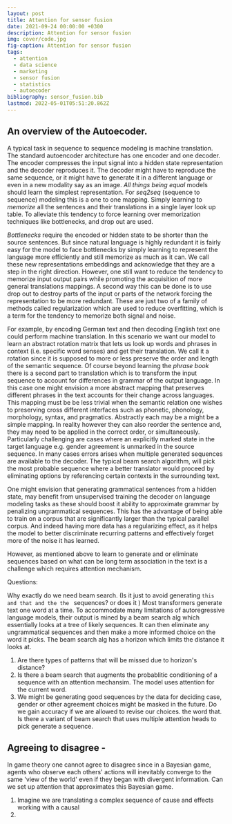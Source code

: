 ```yaml
---
layout: post
title: Attention for sensor fusion
date: 2021-09-24 00:00:00 +0300
description: Attention for sensor fusion
img: cover/code.jpg
fig-caption: Attention for sensor fusion
tags:
  - attention
  - data science
  - marketing
  - sensor fusion
  - statistics
  - autoecoder
bibliography: sensor_fusion.bib
lastmod: 2022-05-01T05:51:20.862Z
---
```


## An overview of the Autoecoder.

A typical task in sequence to sequence modeling is machine translation. The standard autoencoder architecture has one encoder and one decoder. The encoder compresses the input signal into a hidden state representation and the decoder reproduces it. The decoder might have to reproduce the same sequence, or it might have to generate it in a different language or even in a new modality say as an image. *All things being equal* models should learn the simplest representation. For *seq2seq* (sequence to sequence) modeling this is a one to one mapping. Simply learning to *memorize* all the sentences and their translations in a single layer look up table. To alleviate this tendency to force learning over memorization techniques like bottlenecks, and drop out are used. 

*Bottlenecks* require the encoded or hidden state to be shorter than the source sentences. But since natural language is highly redundant it is fairly easy for the model to face bottlenecks by simply learning to represent the language more efficiently and still memorize as much as it can. We call these new representations embeddings and acknowledge that they are a step in the right direction. However, one still want to reduce the tendency to memorize input output pairs while promoting the acquisition of more general translations mappings. A second way this can be done is to use drop out to destroy parts of the input or parts of the network forcing the representation to be more redundant. These are just two of a family of methods called regularization which are used to reduce overfitting, which is a term for the tendency to memorize both signal and noise.

For example, by encoding German text and then decoding English text one could perform machine translation. In this scenario we want our model to learn an abstract rotation matrix that lets us look up words and phrases in context (i.e. specific word senses) and get their translation. We call it a rotation since it is supposed to more or less preserve the order and length of the semantic sequence. Of course beyond learning the *phrase book* there is a second part to translation which is to transform the input sequence to account for differences in grammar of the output language. In this case one might envision a more abstract mapping that preserves different phrases in the text accounts for their change across languages. This mapping must be  be less trivial when the semantic relation one wishes to preserving cross different interfaces such as phonetic, phonology, morphology, syntax, and pragmatics. Abstractly each may be a might be a simple mapping. In reality however they can also reorder the sentence and, they may need to be applied in the correct order, or simultaneously. Particularly challenging are cases where an explicitly marked state in the target language e.g. gender agreement is unmarked in the source sequence. In many cases errors arises when multiple generated sequences are available to the decoder. The typical beam search algorithm, will pick the most probable sequence where a better translator would proceed by eliminating options by referencing certain contexts in the surrounding text.

One might envision that generating grammatical sentences from a hidden state, may benefit from unsupervised training the decoder on language modeling tasks as these should boost it ability to approximate grammar by penalizing ungrammatical sequences. This has the advantage of being able to train on a corpus that are significantly larger than the typical parallel corpus. And indeed having more data has a regularizing effect, as it helps the model to better discriminate recurring patterns and effectively forget more of the noise it has learned.

However, as mentioned above to learn to generate and or eliminate sequences based on what can be long term association in the text is a challenge which requires attention mechanism.


Questions:

Why exactly do we need beam search. (Is it just to avoid generating `this and that and the the `  sequences? or does it )
Most transformers generate text one word at a time. To accommodate many limitations of autoregressive language models, their output is mined by a beam search alg which essentially looks at a tree of likely sequences. It can then eliminate any ungrammatical sequences and then make a more informed choice on the word it picks. The beam search alg has a horizon which limits the distance it looks at.
1. Are there types of patterns that will be missed due to horizon's distance?
1. Is there a beam search that augments the probablitic conditioning of a sequence with an attention mechansim. The model uses attention for the current word. 
1. We might be generating good sequences by the data for deciding case, gender or other agreement choices might be masked in the future. Do we gain accuracy if we are allowed to revise our choices. 
 the word that. Is there a variant of beam search that uses multiple attention heads to pick generate a sequence.


## Agreeing to disagree - 
In game theory one cannot agree to disagree since in a Bayesian game, agents who observe each others' actions will inevitably converge to the same 'view of the world' even if they began with divergent information. Can we set up attention that approximates this Bayesian game.
1. Imagine we are translating a complex sequence of cause and effects working with a causal
1. 